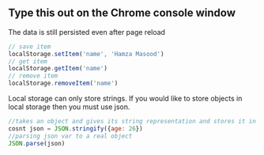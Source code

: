 ## Type this out on the Chrome console window

The data is still persisted even after page reload
```javascript
// save item
localStorage.setItem('name', 'Hamza Masood')
// get item
localStorage.getItem('name')
// remove item
localStorage.removeItem('name')
```

Local storage can only store strings. If you would like to store objects in local storage then you must use json.
```javascript
//takes an object and gives its string representation and stores it in a var
cosnt json = JSON.stringify({age: 26})
//parsing json var to a real object
JSON.parse(json)
```


